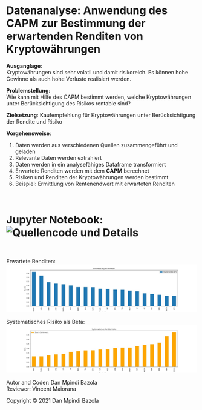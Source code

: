 # Datenanalyse: Anwendung des CAPM zur Bestimmung der erwartenden Renditen von Kryptowährungen

**Ausganglage**:<br> 
Kryptowährungen sind sehr volatil und damit risikoreich. Es können hohe Gewinne als auch hohe Verluste realisiert werden.

**Problemstellung**:<br> 
Wie kann mit Hilfe des CAPM bestimmt werden, welche Kryptowährungen unter Berücksichtigung des Risikos rentable sind?

**Zielsetzung**: Kaufempfehlung für Kryptowährungen unter Berücksichtigung der Rendite und Risiko

**Vorgehensweise**:<br>
1.	Daten werden aus verschiedenen Quellen zusammengeführt und geladen
2.	Relevante Daten werden extrahiert
3.	Daten werden in ein analysefähiges Dataframe transformiert
4.	Erwartete Renditen werden mit dem **CAPM** berechnet
5.	Risiken und Renditen der Kryptowährungen werden bestimmt
6.	Beispiel: Ermittlung von Rentenendwert mit erwarteten Renditen

<br>


# Jupyter Notebook: ![Quellencode und Details](https://github.com/DanBzl/Data-analysis-Cryptocurrencies-and-CAPM/blob/main/Data%20analysis%20-%20Cryptocurrency%20with%20CAPM.ipynb "Quellencode und Details")
<br>


Erwartete Renditen: 
![Erwartete Renditen](https://github.com/DanBzl/Data-analysis-Cryptocurrencies-and-CAPM/blob/main/erwarteteRenditenAlsBalkenDiagramm.jpg "Erwartete Renditen")

Systematisches Risiko als Beta: 
![Beta: Systematisches Risiko](https://github.com/DanBzl/Data-analysis-Cryptocurrencies-and-CAPM/blob/main/kryptoMarktRisiko.jpg "Beta: Systematisches Risiko")



Autor and Coder: Dan Mpindi Bazola<br>
Reviewer: Vincent Maiorana

Copyright © 2021 Dan Mpindi Bazola


